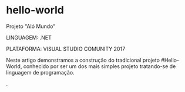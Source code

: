 # hello-world
Projeto "Aló Mundo"

LINGUAGEM: .NET

PLATAFORMA: VISUAL STUDIO COMUNITY 2017

Neste artigo demonstramos a construção do tradicional projeto #Hello-World, 
conhecido por ser um dos mais simples projeto tratando-se de linguagem de programação.


.
